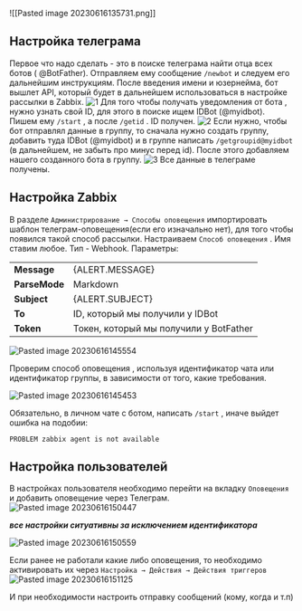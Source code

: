 ![[Pasted image 20230616135731.png]]


## Настройка телеграма 

Первое что надо сделать - это в поиске телеграма найти отца всех ботов ( @BotFather). Отправляем ему сообщение `/newbot` и следуем его дальнейшим инструкциям. После введения имени и юзернейма, бот вышлет API, который будет в дальнейшем использоваться в настройке рассылки в Zabbix. 
![1](https://git.zabbix.com/projects/ZBX/repos/zabbix/browse/templates/media/telegram/images/1.png?raw=true)
Для того чтобы получать уведомления от бота , нужно узнать свой ID, для этого в поиске ищем IDBot (@myidbot). Пишем ему `/start` , а после `/getid` . ID получен.
![2](https://git.zabbix.com/projects/ZBX/repos/zabbix/browse/templates/media/telegram/images/3.png?raw=true)
Если нужно, чтобы бот отправлял данные в группу, то сначала нужно создать группу, добавить туда IDBot (@myidbot) и в группе написать `/getgroupid@myidbot` (в дальнейшем, не забыть про минус перед id). После этого добавляем нашего созданного бота в группу.
![3](https://git.zabbix.com/projects/ZBX/repos/zabbix/browse/templates/media/telegram/images/9.png?raw=true)
Все данные в телеграме получены.

## Настройка Zabbix
В разделе `Администрирование → Способы оповещения`  импортировать шаблон телеграм-оповещения(если его изначально нет), для того чтобы появился такой способ рассылки. Настраиваем `Способ оповещения` . 
Имя ставим любое. 
Тип - Webhook. 
Параметры:

|               |                                        |
|---------------|----------------------------------------|
| **Message**   | {ALERT.MESSAGE}                        |
| **ParseMode** | Markdown                               |
| **Subject**   | {ALERT.SUBJECT}                        |
| **To**        | ID, который мы получили у IDBot        |
| **Token**     | Токен, который мы получили у BotFather |

![Pasted image 20230616145554](https://github.com/Dzahariy/Zabbix-from-snmp/assets/77004612/ea45c897-18a4-4acc-8563-0adcd0556e16)


Проверим способ оповещения , используя идентификатор чата или идентификатор группы, в зависимости от того, какие требования.

![Pasted image 20230616145453](https://github.com/Dzahariy/Zabbix-from-snmp/assets/77004612/20258bfa-2062-4200-af50-5debfde854a9)


Обязательно, в личном чате с ботом, написать `/start` , иначе выйдет ошибка на подобии:

```
PROBLEM zabbix agent is not available
```

## Настройка пользователей 

В настройках пользователя необходимо перейти на вкладку `Оповещения`  и добавить оповещение через Телеграм.
![Pasted image 20230616150447](https://github.com/Dzahariy/Zabbix-from-snmp/assets/77004612/0f197bda-4684-4df7-b1e1-ff4f48374960)


***все настройки ситуативны за исключением идентификатора***

![Pasted image 20230616150559](https://github.com/Dzahariy/Zabbix-from-snmp/assets/77004612/49936bee-7ed6-48be-a7b8-dc78b0d7b7c4)


Если ранее не работали какие либо оповещения, то необходимо активировать их через `Настройка → Действия → Действия триггеров` 
![Pasted image 20230616151125](https://github.com/Dzahariy/Zabbix-from-snmp/assets/77004612/db1f01af-1825-49f3-9fe9-fba50f4ccda2)

И при необходимости настроить отправку сообщений (кому, когда и т.п)
